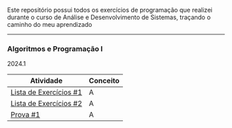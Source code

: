 Este repositório possui todos os exercícios de programação que realizei durante o curso de Análise e Desenvolvimento de Sistemas, traçando o caminho do meu aprendizado 

---

### Algoritmos e Programação I
2024.1

Atividade | Conceito
--------- | ----------
[Lista de Exercícios #1](https://github.com/sophiaswiercoswski/Projetos-de-ADS/tree/main/Algoritmos%20e%20Programação%20I/Lista%20de%20Exercícios%20%231) | A
[Lista de Exercícios #2](https://github.com/sophiaswiercoswski/Projetos-de-ADS/tree/main/Algoritmos%20e%20Programação%20I/Lista%20de%20Exercícios%20%232) | A
[Prova #1](https://github.com/sophiaswiercoswski/Projetos-de-ADS/tree/main/Algoritmos%20e%20Programação%20I/Prova%20%231) | A
